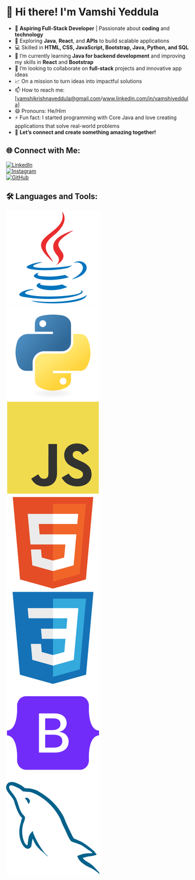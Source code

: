 # 🌟 Hi there! I'm **Vamshi Yeddula**
- 🎯 **Aspiring Full-Stack Developer** | Passionate about **coding** and **technology** 
- 🚀 Exploring **Java**, **React**, and **APIs** to build scalable applications  
- 💻 Skilled in **HTML, CSS, JavaScript, Bootstrap, Java, Python, and SQL**
- 🌱 I’m currently learning **Java for backend development** and improving my skills in **React** and **Bootstrap**
- 💞️ I’m looking to collaborate on **full-stack** projects and innovative app ideas
- 📈 On a mission to turn ideas into impactful solutions
- 📫 How to reach me: [vamshikrishnayeddula@gmail.com/www.linkedin.com/in/vamshiyeddula]
- 😄 Pronouns: He/Him
- ⚡ Fun fact: I started programming with Core Java and love creating applications that solve real-world problems
- 💬 **Let’s connect and create something amazing together!**

## 🌐 Connect with Me:

[![LinkedIn](https://raw.githubusercontent.com/danielcranney/readme-generator/main/public/icons/socials/linkedin.svg)](https://www.linkedin.com/in/www.linkedin.com/in/vamshiyeddula/)    
[![Instagram](https://raw.githubusercontent.com/danielcranney/readme-generator/main/public/icons/socials/instagram.svg)](https://www.instagram.com/y.vamshi_krishna/)  
[![GitHub](https://raw.githubusercontent.com/danielcranney/readme-generator/main/public/icons/socials/github.svg)](https://github.com/vamshiyeddula)  

## 🛠 Languages and Tools:

[![Java](https://raw.githubusercontent.com/devicons/devicon/master/icons/java/java-original.svg)](https://www.java.com)  
[![Python](https://raw.githubusercontent.com/devicons/devicon/master/icons/python/python-original.svg)](https://www.python.org)  
[![JavaScript](https://raw.githubusercontent.com/devicons/devicon/master/icons/javascript/javascript-original.svg)](https://www.javascript.com)  
[![HTML5](https://raw.githubusercontent.com/devicons/devicon/master/icons/html5/html5-original.svg)](https://developer.mozilla.org/en-US/docs/Web/HTML)  
[![CSS3](https://raw.githubusercontent.com/devicons/devicon/master/icons/css3/css3-original.svg)](https://developer.mozilla.org/en-US/docs/Web/CSS)  
[![Bootstrap](https://raw.githubusercontent.com/devicons/devicon/master/icons/bootstrap/bootstrap-plain.svg)](https://getbootstrap.com)  
[![MySQL](https://raw.githubusercontent.com/devicons/devicon/master/icons/mysql/mysql-original.svg)](https://www.mysql.com)  
